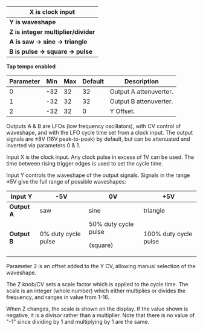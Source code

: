 
| **X is clock input**                    |
|-----------------------------------------|
| **Y is waveshape**                      |
| **Z is integer multiplier/divider**     |
| **A is saw -&gt; sine -&gt; triangle**  |
| **B is pulse -&gt; square -&gt; pulse** |

**Tap tempo enabled**

<table>
<thead>
<tr class="header">
<th>
<strong>Parameter</strong>
</th>
<th>
<strong>Min</strong>
</th>
<th><strong>Max</strong></th>
<th><strong>Default</strong></th>
<th><strong>Description</strong></th>
</tr>
</thead>
<tbody>
<tr class="odd">
<td>
0
</td>
<td>
-32
</td>
<td>
32
</td>
<td>
32
</td>
<td>
Output A attenuverter.
</td>
</tr>
<tr class="even">
<td>
1
</td>
<td>
-32
</td>
<td>
32
</td>
<td>
32
</td>
<td>
Output B attenuverter.
</td>
</tr>
<tr class="odd">
<td>
2
</td>
<td>
-32
</td>
<td>
32
</td>
<td>
0
</td>
<td>
Y Offset.
</td>
</tr>
</tbody>
</table>

Outputs A & B are LFOs (low frequency oscillators), with CV control of waveshape, and with the LFO cycle time set from a
clock input. The output signals are ±8V (16V peak-to-peak) by default, but can be attenuated and inverted via parameters
0 & 1.

Input X is the clock input. Any clock pulse in excess of 1V can be used. The time between rising trigger edges is used
to set the cycle time.

Input Y controls the waveshape of the output signals. Signals in the range ±5V give the full range of possible
waveshapes:

<table>
<thead>
<tr class="header">
<th><strong>Input Y</strong></th>
<th><strong>-5V</strong></th>
<th><strong>0V</strong></th>
<th><strong>+5V</strong></th>
</tr>
</thead>
<tbody>
<tr class="odd">
<td>
<strong>Output A</strong>
</td>
<td>
saw
</td>
<td>
sine
</td>
<td>
triangle
</td>
</tr>
<tr class="even">
<td>
<strong>Output B</strong>
</td>
<td>0% duty cycle pulse</td>
<td>50% duty cycle pulse

(square)
</td>
<td>
100% duty cycle pulse
</td>
</tr>
</tbody>
</table>

Parameter 2 is an offset added to the Y CV, allowing manual selection of the waveshape.

The Z knob/CV sets a scale factor which is applied to the cycle time. The scale is an integer (whole number) which
either multiplies or divides the frequency, and ranges in value from 1-16.

When Z changes, the scale is shown on the display. If the value shown is negative, it is a divisor rather than a
multiplier. Note that there is no value of "-1" since dividing by 1 and multiplying by 1 are the same.
